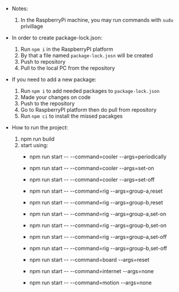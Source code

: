 * Notes:
	1. In the RaspberryPi machine, you may run commands with `sudu` privillage

* In order to create package-lock.json:
	1. Run `npm i` in the RaspberryPI platform
	2. By that a file named `package-lock.josn` will be created
	2. Push to repository
	3. Pull to the local PC from the repository

* If you need to add a new package:
	1. Run `npm i` to add needed packages to `package-lock.json`
	2. Made your changes on code
	3. Push to the repository
	4. Go to RaspberryPI platform then do pull from repository
	5. Run `npm ci` to install the missed pacakges

* How to run the project:
	1. npm run build
	2. start using:
		- npm run start -- --command=cooler --args=periodically
		- npm run start -- --command=cooler --args=set-on
		- npm run start -- --command=cooler --args=set-off
		

		- npm run start -- --command=rig --args=group-a,reset
		- npm run start -- --command=rig --args=group-b,reset
		- npm run start -- --command=rig --args=group-a,set-on
		- npm run start -- --command=rig --args=group-b,set-on
		- npm run start -- --command=rig --args=group-a,set-off
		- npm run start -- --command=rig --args=group-b,set-off
		

		- npm run start -- --command=board --args=reset


		- npm run start -- --command=internet --args=none


		- npm run start -- --command=motion --args=none
